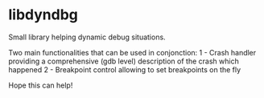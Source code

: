 # libdyndbg

Small library helping dynamic debug situations.

Two main functionalities that can be used in conjonction:
1 - Crash handler providing a comprehensive (gdb level) description of the crash which happened
2 - Breakpoint control allowing to set breakpoints on the fly

Hope this can help!
